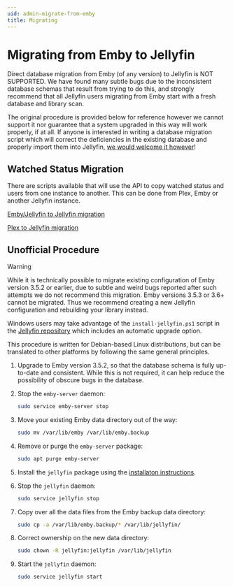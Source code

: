 ```yaml
---
uid: admin-migrate-from-emby
title: Migrating
---
```


# Migrating from Emby to Jellyfin

Direct database migration from Emby (of any version) to Jellyfin is NOT SUPPORTED. We have found many subtle bugs due to the inconsistent database schemas that result from trying to do this, and strongly recommend that all Jellyfin users migrating from Emby start with a fresh database and library scan.

The original procedure is provided below for reference however we cannot support it nor guarantee that a system upgraded in this way will work properly, if at all. If anyone is interested in writing a database migration script which will correct the deficiencies in the existing database and properly import them into Jellyfin, [we would welcome it however](xref:contrib-index)!

## Watched Status Migration

There are scripts available that will use the API to copy watched status and users from one instance to another. This can be done from Plex, Emby or another Jellyfin instance. 

[Emby/Jellyfin to Jellyfin migration](https://github.com/CobayeGunther/Emby2Jelly)

[Plex to Jellyfin migration](https://github.com/wilmardo/migrate-plex-to-jellyfin)

## Unofficial Procedure

> [!WARNING]
> While it is technically possible to migrate existing configuration of Emby version 3.5.2 or earlier, due to subtle and weird bugs reported after such attempts we do not recommend this migration. Emby versions 3.5.3 or 3.6+ cannot be migrated. Thus we recommend creating a new Jellyfin configuration and rebuilding your library instead.

Windows users may take advantage of the `install-jellyfin.ps1` script in the [Jellyfin repository](https://github.com/jellyfin/jellyfin) which includes an automatic upgrade option.

This procedure is written for Debian-based Linux distributions, but can be translated to other platforms by following the same general principles.

1. Upgrade to Emby version 3.5.2, so that the database schema is fully up-to-date and consistent. While this is not required, it can help reduce the possibility of obscure bugs in the database.

1. Stop the `emby-server` daemon:

    ```sh
    sudo service emby-server stop
    ```

2. Move your existing Emby data directory out of the way:

    ```sh
    sudo mv /var/lib/emby /var/lib/emby.backup
    ```

3. Remove or purge the `emby-server` package:

    ```sh
    sudo apt purge emby-server
    ```

4. Install the `jellyfin` package using the [installaton instructions](xref:admin-installing).

5. Stop the `jellyfin` daemon:

    ```sh
    sudo service jellyfin stop
    ```

6. Copy over all the data files from the Emby backup data directory:

    ```sh
    sudo cp -a /var/lib/emby.backup/* /var/lib/jellyfin/
    ```

7. Correct ownership on the new data directory:

    ```sh
    sudo chown -R jellyfin:jellyfin /var/lib/jellyfin
    ```

8. Start the `jellyfin` daemon:

    ```sh
    sudo service jellyfin start
    ```
